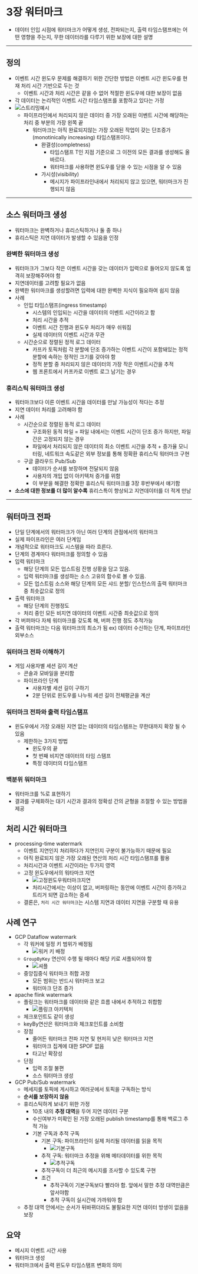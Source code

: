# 3장 워터마크

- 데이터 인입 시점에 워터마크가 어떻게 생성, 전파되는지, 출력 타임스탬프에는 어떤 영향을 주는지, 무한 데이터라를 다루기 위한 보장에 대한 설명

---

## 정의

- 이벤트 시간 윈도우 문제를 해결하기 위한 간단한 방법은 이벤트 시간 윈도우를 현재 처리 시간 기반으로 두는 것
  - 이벤트 시간과 처리 시간은 같을 수 없어 적절한 윈도우에 대한 보장이 없음
- 각 데이터는 논리적인 이벤트 시간 타임스탬프를 포함하고 있다는 가정
- ![스트리밍예시](http://streamingbook.net/static/images/figures/stsy_0301.png)
  - 파이프라인에서 처리되지 않은 데이터 중 가장 오래된 이벤트 시간에 해당하는 처리 중 부분의 가장 왼쪽 끝
    - 워터마크는 아직 완료되지않는 가장 오래된 작업이 갖는 단조증가(monotinically increasing) 타임스탬프이다.
      - 완결성(completness)
        - 타임스탬프 T인 지점 기준으로 그 이전의 모든 결과를 생성해도 올바르다.
        - 워터마크를 사용하면 윈도우를 닫을 수 있는 시점을 알 수 있음
      - 가시성(visibility)
        - 메시지가 파이프라인내에서 처리되지 않고 있으면, 워터마크가 진행되지 않음

---

## 소스 워터마크 생성

- 워터마크는 완벽하거나 휴리스틱하거나 둘 중 하나
- 휴리스틱은 지연 데이터가 발생할 수 있음을 인정

### 완벽한 워터마크 생성

- 워터마크가 그보다 작은 이벤트 시간을 갖는 데이터가 입력으로 들어오지 않도록 엄격히 보장해주어야 함
- 지연데이터를 고려할 필요가 없음
- 완벽한 워터마크를 생성할려면 입력에 대한 완벽한 지식이 필요하여 쉽지 않음
- 사례  
  - 인입 타임스탬프(ingress timestamp)
    - 시스템의 인입되는 시간을 데이터의 이벤트 시간이라고 함
    - 처리 시간을 추적
    - 이벤트 시간 진행과 윈도우 처리가 매우 쉬워짐
    - 실제 데이터의 이벤트 시간과 무관
  - 시간순으로 정렬된 정적 로그 데이터
    - 카프카 토픽처럼 각 분할에 단조 증가하는 이벤트 시간이 포함돼있는 정적 분할에 속하는 정적인 크기를 갖아야 함
    - 정적 분할 중 처리되지 않은 데이터의 가장 작은 이벤트시간을 추적
    - 웹 프론트에서 카프카로 이벤트 로그 남기는 경우

### 휴리스틱 워터마크 생성

- 워터마크보다 이른 이벤트 시간을 데이터를 만날 가능성이 적다는 추정
- 지연 데이터 처리를 고려해야 함
- 사례
  - 시간순으로 정렬된 동적 로그 데이터
    - 구조화된 동적 파일 = 파일 내에서는 이벤트 시간이 단조 증가 하지만, 파일간은 고정되지 않는 경우
    - 파일에서 처리되지 않은 데이터의 최소 이벤트 시간을 추적 + 증가율 모니터링, 네트워크 속도같은 외부 정보를 통해 정확환 휴리스틱 워터마크 구현
  - 구글 클라우드 Pub/Sub
    - 데이터가 순서를 보장하며 전달되지 않음
    - 사용자의 개입 없이 아키텍처 증가를 위함
    - 이 부분을 해결한 정확한 휴리스틱 워터마크를 3장 후반부에서 얘기함
- **소스에 대한 정보를 더 많이 알수록** 휴리스특이 향상되고 지연데이터를 더 적게 만남

---

## 워터마크 전파

- 단일 단계에서의 워터마크가 아닌 여러 단계의 관점에서의 워터마크
- 실제 파이프라인은 여러 단계임
- 개념적으로 워터마크도 시스템을 따라 흐른다.
- 단계의 경계마다 워터마크를 정의할 수 있음
- 입력 워터마크
  - 해당 단계의 모든 업스트림 진행 상황을 담고 있음.
  - 입력 워터마크를 생성하는 소스 고유의 함수로 볼 수 있음.
  - 모든 업스트림 소스와 해당 단계의 모든 샤드 분할/ 인스턴스의 출력 워터마크 중 최솟값으로 정의
- 출력 워터마크
  - 해당 단계의 진행정도
  - 처리 중인 모든 비지연 데이터의 이벤트 시간중 최솟값으로 정의
- 각 버퍼마다 자체 워터마크를 갖도록 해, 버퍼 진행 정도 추적가능
- 출력 워터마크는 다음 워터마크의 최소가 됨 ex) 데이터 수신하는 단계, 파이프라인 외부소스

### 워터마크 전파 이해하기

- 게임 사용자별 세션 길이 계산
  - 콘솔과 모바일을 분리함
  - 파이프라인 단계
    - 사용자별 세션 길이 구하기
    - 2분 단위로 윈도우를 나누워 세션 길이 전체평균을 계산
 
### 워터마크 전파와 출력 타임스탬프

- 윈도우에서 가장 오래된 지연 없는 데이터의 타임스탬프는 무한대까지 확장 될 수 있음
  - 제한하는 3가지 방법
    - 윈도우의 끝
    - 첫 번째 비지연 데이터의 타임 스탬프
    - 특정 데이터의 타임스탬프

### 백분위 워터마크
- 워터마크를 %로 표현하기
- 결과를 구체화하는 대기 시간과 결과의 정확성 간의 균형을 조절할 수 있는 방법을 제공

## 처리 시간 워터마크
- processing-time watermark
  - 이벤트 지연인지 처리하다가 지연인지 구분이 불가능하기 때문에 필요
  - 아직 완료되지 않은 가장 오래된 연산의 처리 시간 타임스탬프를 활용
  - 처리시간과 이벤트 시간이라는 두가지 영역 
  - 고정 윈도우에서의 워타마크 지연
    - ![고정윈도우워터마크지연](http://streamingbook.net/static/images/figures/stsy_0315.png)
    - 처리시간에서는 이상이 없고, 버퍼링하는 동안에 이벤트 시간이 증가하고 트리거 되면 감소하는 증세
  - 결론은, `처리 시간 워터마크`는 시스템 지연과 데이터 지연을 구분할 때 유용

## 사례 연구
- GCP Dataflow watermark
  - 각 워커에 일정 키 범위가 배정됨
    - ![워커 키 배정](http://streamingbook.net/static/images/figures/stsy_0317.png)
  - `GroupByKey` 연산이 수행 될 때마다 해당 키로 셔플되어야 함 
    - ![셔플](http://streamingbook.net/static/images/figures/stsy_0316.png)
  - 중앙집중식 워터마크 취합 과정
    - 모든 범위는 반드시 워터마크 보고
    - 워터마크 단조 증가
- apache flink watermark
  - 플링크는 워터마크를 데이터와 같은 흐름 내에서 추적하고 취합함
    - ![플링크 아키텍처](http://streamingbook.net/static/images/figures/stsy_0318.png)
  - 체크포인트도 같이 생성
  - keyBy연산은 워터마크와 체크포인트를 소비함
  - 장점
    - 줄어든 워터마크 전파 지연 및 현저히 낮은 워터마크 지연
    - 워터마크 집계에 대한 SPOF 없음
    - 타고난 확장성
  - 단점
    - 입력 조절 불편
    - 소스 워터마크 생성
- GCP Pub/Sub watermark
  - 메세지를 토픽에 게시하고 여러곳에서 토픽을 구독하는 방식
  - **순서를 보장하지 않음**
  - 휴리스틱하게 보내기 위한 가정
    - 10초 내의 **추정 대역**을 두어 지연 데이터 구분
    - 수신여부가 미확인 된 가장 오래된 publish timestamp를 통해 백로그 추적 가능
    - 기본 구독과 추적 구독
      - 기본 구독: 파이프라인이 실제 처리될 데이터를 읽을 목적
        - ![기본구독](http://streamingbook.net/static/images/figures/stsy_0319.png)
      - 추적 구독: 워터마크 추정을 위해 메타데이터를 위한 목적
        - ![추적구독](http://streamingbook.net/static/images/figures/stsy_0320.png)
      - 추적구독이 더 최근의 메시지를 조사할 수 있도록 구현
      - 조건
        - 추적구독이 기본구독보다 빨라야 함. 앞에서 말한 추정 대역만큼은 앞서야함
        - 추적 구독이 실시간에 가까워야 함
  - 추정 대역 안에서는 순서가 뒤바뀌더라도 불필요한 지연 데이터 방생이 없음을 보장

## 요약
- 메시지 이벤트 시간 사용
- 워터마크 생성
- 워터마크에서 출력 윈도우 타임스탬프 변화의 의미